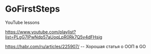 # GoFirstSteps
YouTube lessons

https://www.youtube.com/playlist?list=PLgG7lPwNdp57aUoqLpR0Rk7Q5v4dFHsjg

https://habr.com/ru/articles/225907/    -- Хорошая статья о ООП в GO